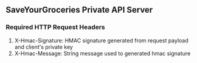 ## SaveYourGroceries Private API Server

### Required HTTP Request Headers 
1. X-Hmac-Signature: HMAC signature generated from request payload and client's private key 
2. X-Hmac-Message: String message used to generated hmac signature
